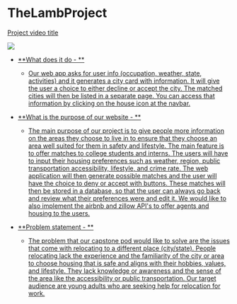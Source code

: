 # TheLambProject


<a href="https://www.loom.com/share/4334e040b2934fd8bda5ce78861a5b78">
   <p>Project video title</p>
   <img style="max-width:300px;" src="LAMB | Your Travel Advisor - 24 August 2023 - Watch Video

">
</a>


* **What does it do - **

  * Our web app asks for user info (occupation, weather, state, activities) and it generates a city card with information. It will give the user a choice to either decline or accept the city. The matched cities will then be listed in a separate page. You can access that information by clicking on the house icon at the navbar.
* **What is the purpose of our website - **

  * The main purpose of our project is to give people more information on the areas they choose to live in to ensure that they choose an area well suited for them in safety and lifestyle. The main feature is to offer matches to college students and interns. The users will have to input their housing preferences such as weather, region, public transportation accessibility, lifestyle, and crime rate. The web application will then generate possible matches and the user will have the choice to deny or accept with buttons. These matches will then be stored in a database, so that the user can always go back and review what their preferences were and edit it. We would like to also implement the airbnb and zillow API's to offer agents and housing to the users.
* **Problem statement - **

  * The problem that our capstone pod would like to solve are the issues that come with relocating to a different place (city/state). People relocating lack the experience and the familiarity of the city or area to choose housing that is safe and aligns with their hobbies, values, and lifestyle. They lack knowledge or awareness and the sense of the area like the accessibility or public transportation. Our target audience are young adults who are seeking help for relocation for work.
